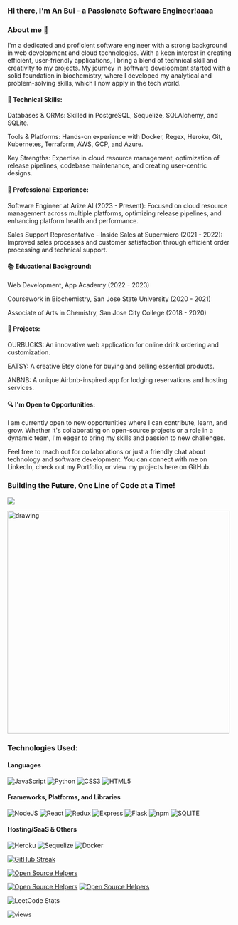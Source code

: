 ### Hi there, I'm An Bui - a Passionate Software Engineer!aaaa

### About me 🌱

I'm a dedicated and proficient software engineer with a strong background in web development and cloud technologies. With a keen interest in creating efficient, user-friendly applications, I bring a blend of technical skill and creativity to my projects. My journey in software development started with a solid foundation in biochemistry, where I developed my analytical and problem-solving skills, which I now apply in the tech world.

#### 🔧 Technical Skills:

Databases & ORMs: Skilled in PostgreSQL, Sequelize, SQLAlchemy, and SQLite.

Tools & Platforms: Hands-on experience with Docker, Regex, Heroku, Git, Kubernetes, Terraform, AWS, GCP, and Azure.

Key Strengths: Expertise in cloud resource management, optimization of release pipelines, codebase maintenance, and creating user-centric designs.

#### 💼 Professional Experience:

Software Engineer at Arize AI (2023 - Present): Focused on cloud resource management across multiple platforms, optimizing release pipelines, and enhancing platform health and performance.

Sales Support Representative - Inside Sales at Supermicro (2021 - 2022): Improved sales processes and customer satisfaction through efficient order processing and technical support.

#### 📚 Educational Background:

Web Development, App Academy (2022 - 2023)

Coursework in Biochemistry, San Jose State University (2020 - 2021)

Associate of Arts in Chemistry, San Jose City College (2018 - 2020)

#### 🚀 Projects:

OURBUCKS: An innovative web application for online drink ordering and customization.

EATSY: A creative Etsy clone for buying and selling essential products.

ANBNB: A unique Airbnb-inspired app for lodging reservations and hosting services.

#### 🔍 I'm Open to Opportunities:

I am currently open to new opportunities where I can contribute, learn, and grow. Whether it's collaborating on open-source projects or a role in a dynamic team, I'm eager to bring my skills and passion to new challenges.

Feel free to reach out for collaborations or just a friendly chat about technology and software development. You can connect with me on LinkedIn, check out my Portfolio, or view my projects here on GitHub.

### Building the Future, One Line of Code at a Time!



[<img src="https://img.shields.io/badge/LinkedIn-0077B5?style=for-the-badge&logo=linkedin&logoColor=white">](https://www.linkedin.com/in/an-bui-0115/)

<img src="https://cdn.dribbble.com/users/4055494/screenshots/15215756/media/d2b66c4ca0192aa26d103448b3d1518b.gif" alt="drawing" style="width:500px; justify-content:center"/>



### Technologies Used:

#### Languages
![JavaScript](https://img.shields.io/badge/JavaScript-F7DF1E?style=for-the-badge&logo=JavaScript&logoColor=white)
![Python](https://img.shields.io/badge/Python-3776AB?style=for-the-badge&logo=python&logoColor=white)
![CSS3](https://img.shields.io/badge/CSS3-1572B6?style=for-the-badge&logo=css3&logoColor=white)
![HTML5](https://img.shields.io/badge/HTML5-E34F26?style=for-the-badge&logo=html5&logoColor=white)

#### Frameworks, Platforms, and Libraries
![NodeJS](https://img.shields.io/badge/Node.js-43853D?style=for-the-badge&logo=node.js&logoColor=white)
![React](https://img.shields.io/badge/React-20232A?style=for-the-badge&logo=react&logoColor=61DAFB)
![Redux](https://img.shields.io/badge/Redux-593D88?style=for-the-badge&logo=redux&logoColor=white)
![Express](https://img.shields.io/badge/Express.js-404D59?style=for-the-badge)
![Flask](https://img.shields.io/badge/Flask-000000?style=for-the-badge&logo=flask&logoColor=white)
![npm](https://img.shields.io/badge/npm-CB3837?style=for-the-badge&logo=npm&logoColor=white)
![SQLITE](https://img.shields.io/badge/SQLite-07405E?style=for-the-badge&logo=sqlite&logoColor=white)


#### Hosting/SaaS & Others
![Heroku](https://img.shields.io/badge/Heroku-430098?style=for-the-badge&logo=heroku&logoColor=white)
![Sequelize](https://img.shields.io/badge/sequelize-323330?style=for-the-badge&logo=sequelize&logoColor=blue)
![Docker](https://img.shields.io/badge/docker-%230db7ed.svg?style=for-the-badge&logo=docker&logoColor=white)

[![GitHub Streak](https://streak-stats.demolab.com/?user=anbui0115&theme=dark)](https://git.io/streak-stats)



[![Open Source Helpers](https://www.codetriage.com/nodejs/node/badges/users.svg)](https://www.codetriage.com/nodejs/node)


[![Open Source Helpers](https://www.codetriage.com/python/cpython/badges/users.svg)](https://www.codetriage.com/python/cpython)
[![Open Source Helpers](https://www.codetriage.com/facebook/react/badges/users.svg)](https://www.codetriage.com/facebook/react)

![LeetCode Stats](https://leetcard.jacoblin.cool/Anbui0115?theme=dark&font=Noto%20Serif%20Devanagari)


![views](https://komarev.com/ghpvc/?username=anbui0115&label=PROFILE+VIEWS)
